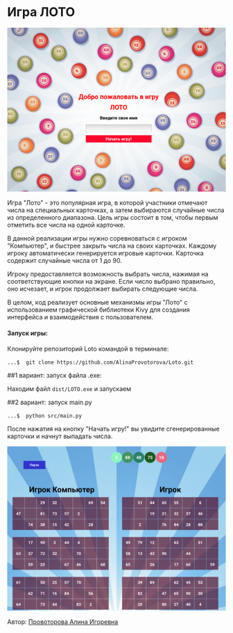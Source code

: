 # Игра ЛОТО

![img.png](img.png)

Игра "Лото" - это популярная игра, в которой участники отмечают числа на специальных карточках, а затем выбираются
случайные числа из определенного диапазона. Цель игры состоит в том, чтобы первым отметить все числа на одной карточке.

В данной реализации игры нужно соревноваться с игроком "Компьютер", и быстрее закрыть числа на своих карточках.
Каждому игроку автоматически генерируется игровые карточки. Карточка содержит случайные числа от 1 до 90.

Игроку предоставляется возможность выбрать числа, нажимая на соответствующие кнопки на экране. Если число выбрано
правильно, оно исчезает, и игрок продолжает выбирать следующие числа.

В целом, код реализует основные механизмы игры "Лото" с использованием графической библиотеки Kivy для создания
интерфейса и взаимодействия с пользователем.

#### Запуск игры:

Клонируйте репозиторий Loto командой в терминале:

```commandline
...$  git clone https://github.com/AlinaProvotorova/Loto.git
```
##1 вариант: запуск файла .exe:

Находим файл `dist/LOTO.exe` и запускаем

##2 вариант: запуск main.py

```commandline
...$  python src/main.py
```
После нажатия на кнопку "Начать игру!" вы увидите сгенерированные карточки и начнут выпадать числа.

![img_1.png](img_1.png)

Автор: [Провоторова Алина Игоревна](https://t.me/alinamalina998)